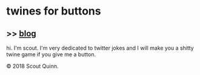 # twines for buttons

## >> [blog](blog)

hi. I'm scout. I'm very dedicated to twitter jokes and I will make you a shitty twine game if you give me a button.



© 2018 Scout Quinn.
